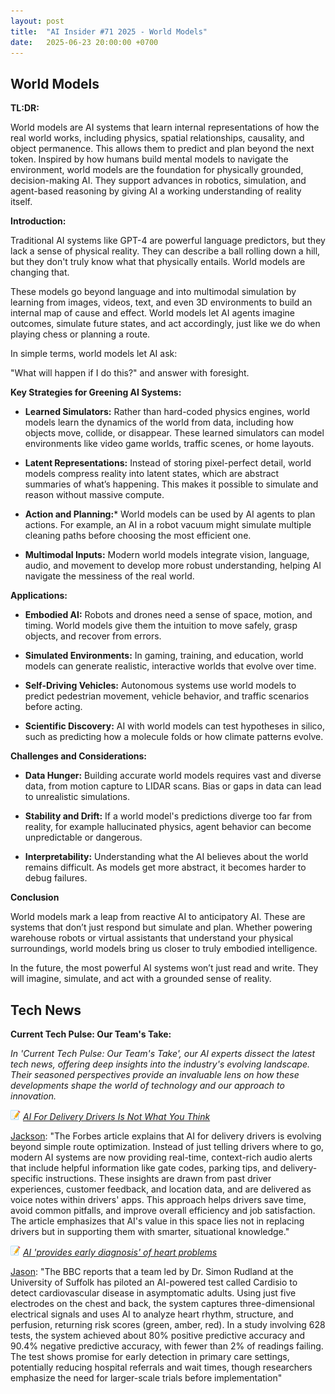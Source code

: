 ```yaml
---
layout: post
title:  "AI Insider #71 2025 - World Models"
date:   2025-06-23 20:00:00 +0700
---
```


## World Models

**TL:DR:**

World models are AI systems that learn internal representations of how the real world works, including physics, spatial relationships, causality, and object permanence. This allows them to predict and plan beyond the next token. Inspired by how humans build mental models to navigate the environment, world models are the foundation for physically grounded, decision-making AI. They support advances in robotics, simulation, and agent-based reasoning by giving AI a working understanding of reality itself.

__Introduction:__

Traditional AI systems like GPT-4 are powerful language predictors, but they lack a sense of physical reality. They can describe a ball rolling down a hill, but they don't truly know what that physically entails. World models are changing that.

These models go beyond language and into multimodal simulation by learning from images, videos, text, and even 3D environments to build an internal map of cause and effect. World models let AI agents imagine outcomes, simulate future states, and act accordingly, just like we do when playing chess or planning a route.

In simple terms, world models let AI ask:

"What will happen if I do this?" and answer with foresight.

__Key Strategies for Greening AI Systems:__

* **Learned Simulators:**
Rather than hard-coded physics engines, world models learn the dynamics of the world from data, including how objects move, collide, or disappear. These learned simulators can model environments like video game worlds, traffic scenes, or home layouts.

* **Latent Representations:**
Instead of storing pixel-perfect detail, world models compress reality into latent states, which are abstract summaries of what’s happening. This makes it possible to simulate and reason without massive compute.

* **Action and Planning:***
World models can be used by AI agents to plan actions. For example, an AI in a robot vacuum might simulate multiple cleaning paths before choosing the most efficient one.

* **Multimodal Inputs:**
Modern world models integrate vision, language, audio, and movement to develop more robust understanding, helping AI navigate the messiness of the real world.

__Applications:__

* **Embodied AI:**
Robots and drones need a sense of space, motion, and timing. World models give them the intuition to move safely, grasp objects, and recover from errors.

* **Simulated Environments:**
In gaming, training, and education, world models can generate realistic, interactive worlds that evolve over time.

* **Self-Driving Vehicles:**
Autonomous systems use world models to predict pedestrian movement, vehicle behavior, and traffic scenarios before acting.

* **Scientific Discovery:**
AI with world models can test hypotheses in silico, such as predicting how a molecule folds or how climate patterns evolve.

__Challenges and Considerations:__

* **Data Hunger:**
Building accurate world models requires vast and diverse data, from motion capture to LIDAR scans. Bias or gaps in data can lead to unrealistic simulations.

* **Stability and Drift:**
If a world model's predictions diverge too far from reality, for example hallucinated physics, agent behavior can become unpredictable or dangerous.

* **Interpretability:**
Understanding what the AI believes about the world remains difficult. As models get more abstract, it becomes harder to debug failures.

__Conclusion__

World models mark a leap from reactive AI to anticipatory AI. These are systems that don’t just respond but simulate and plan. Whether powering warehouse robots or virtual assistants that understand your physical surroundings, world models bring us closer to truly embodied intelligence.

In the future, the most powerful AI systems won’t just read and write. They will imagine, simulate, and act with a grounded sense of reality.

## Tech News

__Current Tech Pulse: Our Team's Take:__

*In 'Current Tech Pulse: Our Team's Take', our AI experts dissect the latest tech news, offering deep insights into the industry's evolving landscape. Their seasoned perspectives provide an invaluable lens on how these developments shape the world of technology and our approach to innovation.*


![memo](/assets/images/memo16.png) *[AI For Delivery Drivers Is Not What You Think](https://www.forbes.com/councils/forbestechcouncil/2025/06/18/ai-for-delivery-drivers-is-not-what-you-think/)*

[Jackson](https://www.linkedin.com/in/jackson-cates-315a0b1ab/): "The Forbes article explains that AI for delivery drivers is evolving beyond simple route optimization. Instead of just telling drivers where to go, modern AI systems are now providing real-time, context-rich audio alerts that include helpful information like gate codes, parking tips, and delivery-specific instructions. These insights are drawn from past driver experiences, customer feedback, and location data, and are delivered as voice notes within drivers' apps. This approach helps drivers save time, avoid common pitfalls, and improve overall efficiency and job satisfaction. The article emphasizes that AI's value in this space lies not in replacing drivers but in supporting them with smarter, situational knowledge."

![memo](/assets/images/memo16.png) *[AI 'provides early diagnosis' of heart problems](https://www.bbc.com/news/articles/cvgn38rggj7o)*

[Jason](https://www.linkedin.com/in/jason-bengtson-b8a9a83b): "The BBC reports that a team led by Dr. Simon Rudland at the University of Suffolk has piloted an AI-powered test called Cardisio to detect cardiovascular disease in asymptomatic adults. Using just five electrodes on the chest and back, the system captures three-dimensional electrical signals and uses AI to analyze heart rhythm, structure, and perfusion, returning risk scores (green, amber, red). In a study involving 628 tests, the system achieved about 80% positive predictive accuracy and 90.4% negative predictive accuracy, with fewer than 2% of readings failing. The test shows promise for early detection in primary care settings, potentially reducing hospital referrals and wait times, though researchers emphasize the need for larger-scale trials before implementation"